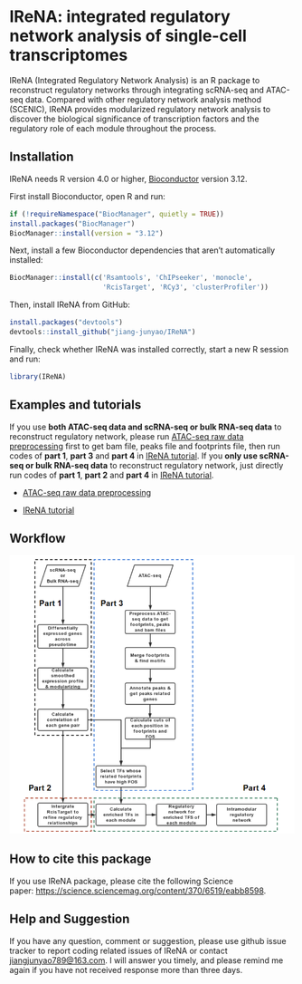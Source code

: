 IReNA: integrated regulatory network analysis of single-cell
transcriptomes
================

<!-- README.md is generated from README.Rmd. Please edit that file -->

IReNA (Integrated Regulatory Network Analysis) is an R package to
reconstruct regulatory networks through integrating scRNA-seq and
ATAC-seq data. Compared with other regulatory network analysis method
(SCENIC), IReNA provides modularized regulatory network analysis to
discover the biological significance of transcription factors and the
regulatory role of each module throughout the process.

## Installation

IReNA needs R version 4.0 or higher,
[Bioconductor](http://bioconductor.org/) version 3.12.

First install Bioconductor, open R and run:

``` r
if (!requireNamespace("BiocManager", quietly = TRUE))
install.packages("BiocManager")
BiocManager::install(version = "3.12")
```

Next, install a few Bioconductor dependencies that aren’t automatically
installed:

``` r
BiocManager::install(c('Rsamtools', 'ChIPseeker', 'monocle',
                       'RcisTarget', 'RCy3', 'clusterProfiler'))
```

Then, install IReNA from GitHub:

``` r
install.packages("devtools")
devtools::install_github("jiang-junyao/IReNA")
```

Finally, check whether IReNA was installed correctly, start a new R
session and run:

``` r
library(IReNA)
```

## Examples and tutorials

If you use **both ATAC-seq data and scRNA-seq or bulk RNA-seq data** to
reconstruct regulatory network, please run [ATAC-seq raw data
preprocessing](https://jiang-junyao.github.io/IReNA/ATAC-seq-preprocessing)
first to get bam file, peaks file and footprints file, then run codes of
**part 1**, **part 3** and **part 4** in [IReNA
tutorial](https://jiang-junyao.github.io/IReNA/tutorial). If you **only
use scRNA-seq or bulk RNA-seq data** to reconstruct regulatory network,
just directly run codes of **part 1**, **part 2** and **part 4** in
[IReNA tutorial](https://jiang-junyao.github.io/IReNA/tutorial).

-   [ATAC-seq raw data
    preprocessing](https://jiang-junyao.github.io/IReNA/ATAC-seq-preprocessing)

-   [IReNA tutorial](https://jiang-junyao.github.io/IReNA/tutorial)

## Workflow

![workflow](docs/Readme%20figure/Workflow.png)

## How to cite this package

If you use IReNA package, please cite the following Science
paper: <https://science.sciencemag.org/content/370/6519/eabb8598>.

## Help and Suggestion

If you have any question, comment or suggestion, please use github issue
tracker to report coding related issues of IReNA or contact
<jiangjunyao789@163.com>. I will answer you timely, and please remind me
again if you have not received response more than three days.
